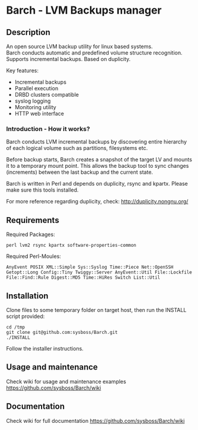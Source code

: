 Barch - LVM Backups manager
===========================

## Description ##
An open source LVM backup utility for linux based systems.  
Barch conducts automatic and predefined volume structure recognition. Supports incremental backups. Based on duplicity.

Key features:
 * Incremental backups
 * Parallel execution
 * DRBD clusters compatible
 * syslog logging
 * Monitoring utility
 * HTTP web interface

### Introduction - How it works? ###
Barch conducts LVM incremental backups by discovering entire hierarchy of each logical volume such as partitions, filesystems etc.  

Before backup starts, Barch creates a snapshot of the target LV and mounts it to a temporary mount point. This allows the backup tool to sync changes (increments) between the last backup and the current state.  

Barch is written in Perl and depends on duplicity, rsync and kpartx. Please make sure this tools installed.

For more reference regarding duplicity, check: http://duplicity.nongnu.org/

## Requirements ##
Required Packages:   
```
perl lvm2 rsync kpartx software-properties-common
```

Required Perl-Moules:
```
AnyEvent POSIX XML::Simple Sys::Syslog Time::Piece Net::OpenSSH Getopt::Long Config::Tiny Twiggy::Server AnyEvent::Util File::Lockfile File::Find::Rule Digest::MD5 Time::HiRes Switch List::Util
```

## Installation ##
Clone files to some temporary folder on target host, then run the INSTALL script provided:  
```
cd /tmp
git clone git@github.com:sysboss/Barch.git
./INSTALL
```

Follow the installer instructions.  

## Usage and maintenance ##
Check wiki for usage and maintenance examples https://github.com/sysboss/Barch/wiki

## Documentation ##
Check wiki for full documentation https://github.com/sysboss/Barch/wiki
